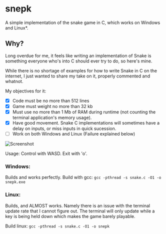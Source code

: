 # snepk
A simple implementation of the snake game in C, which works on Windows and Linux*.

## Why?
Long overdue for me, it feels like writing an implementation of Snake is something everyone who's into C should ever try to do, so here's mine.

While there is no shortage of examples for how to write Snake in C on the internet, I just wanted to share my take on it, properly commented and whatnot.

My objectives for it:

- [x] Code must be no more than 512 lines
- [x] Game must weight no more than 32 kb
- [x] Must use no more than 1 Mb of RAM during runtime (not counting the terminal application's memory usage).
- [x] Have good movement. Snake C implementations will sometimes have a delay on inputs, or miss inputs in quick sucession.
- [ ] Work on both Windows and Linux (Failure explained below)

![Screenshot](https://github.com/markski1/snepk/assets/22557859/6886941a-4433-4e59-9654-9773e7c22a94)

Usage: Control with WASD. Exit with 'o'.

### Windows:
Builds and works perfectly.
Build with gcc: `gcc -pthread -s snake.c -O1 -o snepk.exe`

### Linux:
Builds, and ALMOST works.
Namely there is an issue with the terminal update rate that I cannot figure out.
The terminal will only update while a key is being held down which makes the game barely playable.

Build linux: `gcc -pthread -s snake.c -O1 -o snepk`
